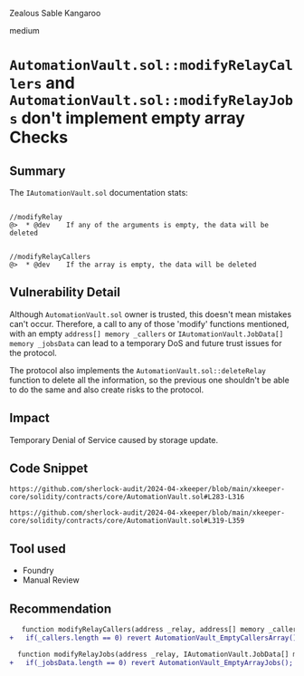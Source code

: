 Zealous Sable Kangaroo

medium

# `AutomationVault.sol::modifyRelayCallers` and `AutomationVault.sol::modifyRelayJobs` don't implement empty array Checks

## Summary
The `IAutomationVault.sol` documentation stats:
```solidity

//modifyRelay
@>  * @dev    If any of the arguments is empty, the data will be deleted

```

```solidity

//modifyRelayCallers
@>  * @dev    If the array is empty, the data will be deleted

```

## Vulnerability Detail
Although `AutomationVault.sol` owner is trusted, this doesn't mean mistakes can't occur. Therefore, a call to any of those 'modify' functions mentioned, with an empty `address[] memory _callers` or `IAutomationVault.JobData[] memory _jobsData` can lead to a temporary DoS and future trust issues for the protocol.

The protocol also implements the `AutomationVault.sol::deleteRelay` function to delete all the information, so the previous one shouldn't be able to do the same and also create risks to the protocol.

## Impact
Temporary Denial of Service caused by storage update.

## Code Snippet
```solidity
https://github.com/sherlock-audit/2024-04-xkeeper/blob/main/xkeeper-core/solidity/contracts/core/AutomationVault.sol#L283-L316
```

```solidity
https://github.com/sherlock-audit/2024-04-xkeeper/blob/main/xkeeper-core/solidity/contracts/core/AutomationVault.sol#L319-L359
```

## Tool used

- Foundry
- Manual Review

## Recommendation

```diff
   function modifyRelayCallers(address _relay, address[] memory _callers) public onlyOwner {
+   if(_callers.length == 0) revert AutomationVault_EmptyCallersArray();
```

```diff
  function modifyRelayJobs(address _relay, IAutomationVault.JobData[] memory _jobsData) public onlyOwner {
+   if(_jobsData.length == 0) revert AutomationVault_EmptyArrayJobs();
```